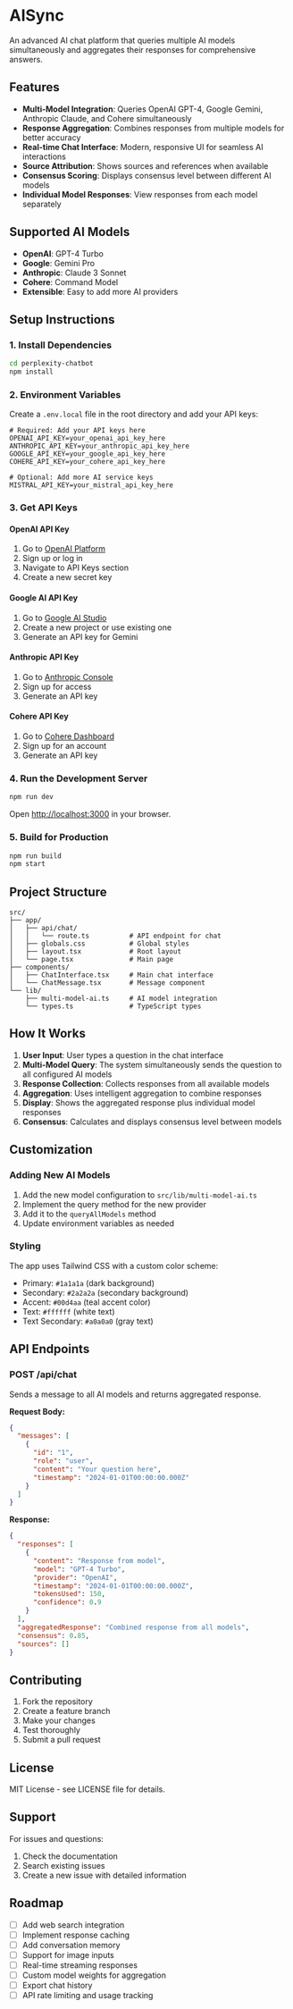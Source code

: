 # AISync

An advanced AI chat platform that queries multiple AI models simultaneously and aggregates their responses for comprehensive answers.

## Features

- **Multi-Model Integration**: Queries OpenAI GPT-4, Google Gemini, Anthropic Claude, and Cohere simultaneously
- **Response Aggregation**: Combines responses from multiple models for better accuracy
- **Real-time Chat Interface**: Modern, responsive UI for seamless AI interactions
- **Source Attribution**: Shows sources and references when available
- **Consensus Scoring**: Displays consensus level between different AI models
- **Individual Model Responses**: View responses from each model separately

## Supported AI Models

- **OpenAI**: GPT-4 Turbo
- **Google**: Gemini Pro
- **Anthropic**: Claude 3 Sonnet
- **Cohere**: Command Model
- **Extensible**: Easy to add more AI providers

## Setup Instructions

### 1. Install Dependencies

```bash
cd perplexity-chatbot
npm install
```

### 2. Environment Variables

Create a `.env.local` file in the root directory and add your API keys:

```env
# Required: Add your API keys here
OPENAI_API_KEY=your_openai_api_key_here
ANTHROPIC_API_KEY=your_anthropic_api_key_here
GOOGLE_API_KEY=your_google_api_key_here
COHERE_API_KEY=your_cohere_api_key_here

# Optional: Add more AI service keys
MISTRAL_API_KEY=your_mistral_api_key_here
```

### 3. Get API Keys

#### OpenAI API Key
1. Go to [OpenAI Platform](https://platform.openai.com/)
2. Sign up or log in
3. Navigate to API Keys section
4. Create a new secret key

#### Google AI API Key
1. Go to [Google AI Studio](https://makersuite.google.com/)
2. Create a new project or use existing one
3. Generate an API key for Gemini

#### Anthropic API Key
1. Go to [Anthropic Console](https://console.anthropic.com/)
2. Sign up for access
3. Generate an API key

#### Cohere API Key
1. Go to [Cohere Dashboard](https://dashboard.cohere.ai/)
2. Sign up for an account
3. Generate an API key

### 4. Run the Development Server

```bash
npm run dev
```

Open [http://localhost:3000](http://localhost:3000) in your browser.

### 5. Build for Production

```bash
npm run build
npm start
```

## Project Structure

```
src/
├── app/
│   ├── api/chat/
│   │   └── route.ts          # API endpoint for chat
│   ├── globals.css           # Global styles
│   ├── layout.tsx            # Root layout
│   └── page.tsx              # Main page
├── components/
│   ├── ChatInterface.tsx     # Main chat interface
│   └── ChatMessage.tsx       # Message component
└── lib/
    ├── multi-model-ai.ts     # AI model integration
    └── types.ts              # TypeScript types
```

## How It Works

1. **User Input**: User types a question in the chat interface
2. **Multi-Model Query**: The system simultaneously sends the question to all configured AI models
3. **Response Collection**: Collects responses from all available models
4. **Aggregation**: Uses intelligent aggregation to combine responses
5. **Display**: Shows the aggregated response plus individual model responses
6. **Consensus**: Calculates and displays consensus level between models

## Customization

### Adding New AI Models

1. Add the new model configuration to `src/lib/multi-model-ai.ts`
2. Implement the query method for the new provider
3. Add it to the `queryAllModels` method
4. Update environment variables as needed

### Styling

The app uses Tailwind CSS with a custom color scheme:
- Primary: `#1a1a1a` (dark background)
- Secondary: `#2a2a2a` (secondary background)
- Accent: `#00d4aa` (teal accent color)
- Text: `#ffffff` (white text)
- Text Secondary: `#a0a0a0` (gray text)

## API Endpoints

### POST /api/chat

Sends a message to all AI models and returns aggregated response.

**Request Body:**
```json
{
  "messages": [
    {
      "id": "1",
      "role": "user",
      "content": "Your question here",
      "timestamp": "2024-01-01T00:00:00.000Z"
    }
  ]
}
```

**Response:**
```json
{
  "responses": [
    {
      "content": "Response from model",
      "model": "GPT-4 Turbo",
      "provider": "OpenAI",
      "timestamp": "2024-01-01T00:00:00.000Z",
      "tokensUsed": 150,
      "confidence": 0.9
    }
  ],
  "aggregatedResponse": "Combined response from all models",
  "consensus": 0.85,
  "sources": []
}
```

## Contributing

1. Fork the repository
2. Create a feature branch
3. Make your changes
4. Test thoroughly
5. Submit a pull request

## License

MIT License - see LICENSE file for details.

## Support

For issues and questions:
1. Check the documentation
2. Search existing issues
3. Create a new issue with detailed information

## Roadmap

- [ ] Add web search integration
- [ ] Implement response caching
- [ ] Add conversation memory
- [ ] Support for image inputs
- [ ] Real-time streaming responses
- [ ] Custom model weights for aggregation
- [ ] Export chat history
- [ ] API rate limiting and usage tracking
